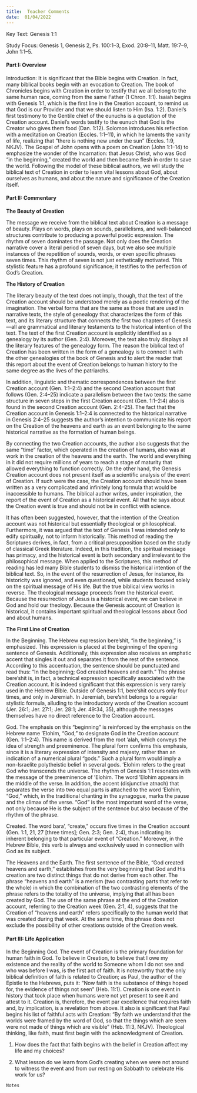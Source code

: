 ```yaml
---
title:  Teacher Comments
date:  01/04/2022
---
```


Key Text: Genesis 1:1

Study Focus: Genesis 1, Genesis 2, Ps. 100:1–3, Exod. 20:8–11, Matt. 19:7–9, John 1:1–5.

#### Part I: Overview

Introduction: It is significant that the Bible begins with Creation. In fact, many biblical books begin with an evocation to Creation. The book of Chronicles begins with Creation in order to testify that we all belong to the same human race, coming from the same Father (1 Chron. 1:1). Isaiah begins with Genesis 1:1, which is the first line in the Creation account, to remind us that God is our Provider and that we should listen to Him (Isa. 1:2). Daniel’s first testimony to the Gentile chief of the eunuchs is a quotation of the Creation account. Daniel’s words testify to the eunuch that God is the Creator who gives them food (Dan. 1:12). Solomon introduces his reflection with a meditation on Creation (Eccles. 1:1–11), in which he laments the vanity of life, realizing that “there is nothing new under the sun” (Eccles. 1:9, NKJV). The Gospel of John opens with a poem on Creation (John 1:1–14) to emphasize the wonder of the Incarnation: that Jesus Christ, who was God “in the beginning,” created the world and then became flesh in order to save the world. Following the model of these biblical authors, we will study the biblical text of Creation in order to learn vital lessons about God, about ourselves as humans, and about the nature and significance of the Creation itself.

#### Part II: Commentary

**The Beauty of Creation**

The message we receive from the biblical text about Creation is a message of beauty. Plays on words, plays on sounds, parallelisms, and well-balanced structures contribute to producing a powerful poetic expression. The rhythm of seven dominates the passage. Not only does the Creation narrative cover a literal period of seven days, but we also see multiple instances of the repetition of sounds, words, or even specific phrases seven times. This rhythm of seven is not just esthetically motivated. This stylistic feature has a profound significance; it testifies to the perfection of God’s Creation.

**The History of Creation**

The literary beauty of the text does not imply, though, that the text of the Creation account should be understood merely as a poetic rendering of the imagination. The verbal forms that are the same as those that are used in narrative texts, the style of genealogy that characterizes the form of this text, and its literary structure that connects the first two chapters of Genesis—all are grammatical and literary testaments to the historical intention of the text. The text of the first Creation account is explicitly identified as a genealogy by its author (Gen. 2:4). Moreover, the text also truly displays all the literary features of the genealogy form. The reason the biblical text of Creation has been written in the form of a genealogy is to connect it with the other genealogies of the book of Genesis and to alert the reader that this report about the event of Creation belongs to human history to the same degree as the lives of the patriarchs.

In addition, linguistic and thematic correspondences between the first Creation account (Gen. 1:1–2:4) and the second Creation account that follows (Gen. 2:4–25) indicate a parallelism between the two texts: the same structure in seven steps in the first Creation account (Gen. 1:1–2:4) also is found in the second Creation account (Gen. 2:4–25). The fact that the Creation account in Genesis 1:1–2:4 is connected to the historical narrative in Genesis 2:4–25 suggests the author’s intention to communicate his report on the Creation of the heavens and earth as an event belonging to the same historical narrative as the formation of human beings.

By connecting the two Creation accounts, the author also suggests that the same “time” factor, which operated in the creation of humans, also was at work in the creation of the heavens and the earth. The world and everything in it did not require millions of years to reach a stage of maturity that allowed everything to function correctly. On the other hand, the Genesis Creation account does not present itself as a scientific analysis of the event of Creation. If such were the case, the Creation account should have been written as a very complicated and infinitely long formula that would be inaccessible to humans. The biblical author writes, under inspiration, the report of the event of Creation as a historical event. All that he says about the Creation event is true and should not be in conflict with science.

It has often been suggested, however, that the intention of the Creation account was not historical but essentially theological or philosophical. Furthermore, it was argued that the text of Genesis 1 was intended only to edify spiritually, not to inform historically. This method of reading the Scriptures derives, in fact, from a critical presupposition based on the study of classical Greek literature. Indeed, in this tradition, the spiritual message has primacy, and the historical event is both secondary and irrelevant to the philosophical message. When applied to the Scriptures, this method of reading has led many Bible students to dismiss the historical intention of the biblical text. So, in the event of the resurrection of Jesus, for instance, its historicity was ignored, and even questioned, while students focused solely on the spiritual message of His life. But the true biblical view works in reverse. The theological message proceeds from the historical event. Because the resurrection of Jesus is a historical event, we can believe in God and hold our theology. Because the Genesis account of Creation is historical, it contains important spiritual and theological lessons about God and about humans.

**The First Line of Creation**

In the Beginning. The Hebrew expression bere’shit, “in the beginning,” is emphasized. This expression is placed at the beginning of the opening sentence of Genesis. Additionally, this expression also receives an emphatic accent that singles it out and separates it from the rest of the sentence. According to this accentuation, the sentence should be punctuated and read thus: “In the beginning; God created heavens and earth.” The phrase bere’shit is, in fact, a technical expression specifically associated with the Creation account. It is indeed significant that this expression is very rarely used in the Hebrew Bible. Outside of Genesis 1:1, bere’shit occurs only four times, and only in Jeremiah. In Jeremiah, bere’shit belongs to a regular stylistic formula, alluding to the introductory words of the Creation account (Jer. 26:1; Jer. 27:1; Jer. 28:1; Jer. 49:34, 35), although the messages themselves have no direct reference to the Creation account.

God. The emphasis on this “beginning” is reinforced by the emphasis on the Hebrew name ’Elohim, “God,” to designate God in the Creation account (Gen. 1:1–2:4). This name is derived from the root ’alah, which conveys the idea of strength and preeminence. The plural form confirms this emphasis, since it is a literary expression of intensity and majesty, rather than an indication of a numerical plural “gods.” Such a plural form would imply a non-Israelite polytheistic belief in several gods. ’Elohim refers to the great God who transcends the universe. The rhythm of Genesis 1:1 resonates with the message of the preeminence of ’Elohim. The word ’Elohim appears in the middle of the verse. In addition, the accent (disjunctive atnach) that separates the verse into two equal parts is attached to the word ’Elohim, “God,” which, in the traditional chanting in the synagogue, marks the pause and the climax of the verse. “God” is the most important word of the verse, not only because He is the subject of the sentence but also because of the rhythm of the phrase.

Created. The word bara’, “create,” occurs five times in the Creation account (Gen. 1:1, 21, 27 [three times]; Gen. 2:3; Gen. 2:4), thus indicating its inherent belonging to that particular event of “Creation.” Moreover, in the Hebrew Bible, this verb is always and exclusively used in connection with God as its subject.

The Heavens and the Earth. The first sentence of the Bible, “God created heavens and earth,” establishes from the very beginning that God and His creation are two distinct things that do not derive from each other. The phrase “heavens and earth” is a merism (two contrasting parts that refer to the whole) in which the combination of the two contrasting elements of the phrase refers to the totality of the universe, implying that all has been created by God. The use of the same phrase at the end of the Creation account, referring to the Creation week (Gen. 2:1, 4), suggests that the Creation of “heavens and earth” refers specifically to the human world that was created during that week. At the same time, this phrase does not exclude the possibility of other creations outside of the Creation week.

#### Part III: Life Application

In the Beginning God. The event of Creation is the primary foundation for human faith in God. To believe in Creation, to believe that I owe my existence and the reality of the world to Someone whom I do not see and who was before I was, is the first act of faith. It is noteworthy that the only biblical definition of faith is related to Creation; as Paul, the author of the Epistle to the Hebrews, puts it: “Now faith is the substance of things hoped for, the evidence of things not seen” (Heb. 11:1). Creation is one event in history that took place when humans were not yet present to see it and attest to it. Creation is, therefore, the event par excellence that requires faith and, by implication, is a revelation from above. It also is significant that Paul begins his list of faithful acts with Creation: “By faith we understand that the worlds were framed by the word of God, so that the things which are seen were not made of things which are visible” (Heb. 11:3, NKJV). Theological thinking, like faith, must first begin with the acknowledgment of Creation.

1.	How does the fact that faith begins with the belief in Creation affect my life and my choices?

2.	What lesson do we learn from God’s creating when we were not around to witness the event and from our resting on Sabbath to celebrate His work for us?

`Notes`